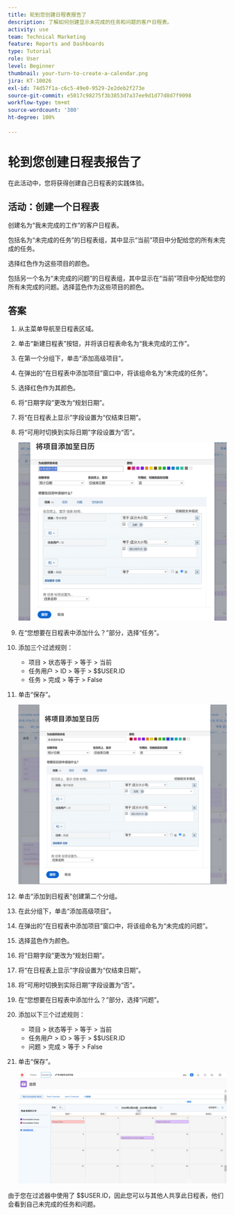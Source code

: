 ```yaml
---
title: 轮到您创建日程表报告了
description: 了解如何创建显示未完成的任务和问题的客户日程表。
activity: use
team: Technical Marketing
feature: Reports and Dashboards
type: Tutorial
role: User
level: Beginner
thumbnail: your-turn-to-create-a-calendar.png
jira: KT-10026
exl-id: 74d57f1a-c6c5-49e0-9529-2e2deb2f273e
source-git-commit: e5017c98275f3b3853d7a37ee9d1d77d8d7f9098
workflow-type: tm+mt
source-wordcount: '380'
ht-degree: 100%

---
```


# 轮到您创建日程表报告了

在此活动中，您将获得创建自己日程表的实践体验。

## 活动：创建一个日程表

创建名为“我未完成的工作”的客户日程表。

包括名为“未完成的任务”的日程表组，其中显示“当前”项目中分配给您的所有未完成的任务。

选择红色作为这些项目的颜色。

包括另一个名为“未完成的问题”的日程表组，其中显示在“当前”项目中分配给您的所有未完成的问题。选择蓝色作为这些项目的颜色。

## 答案

1. 从主菜单导航至日程表区域。
1. 单击“新建日程表”按钮，并将该日程表命名为“我未完成的工作”。
1. 在第一个分组下，单击“添加高级项目”。
1. 在弹出的“在日程表中添加项目”窗口中，将该组命名为“未完成的任务”。
1. 选择红色作为其颜色。
1. 将“日期字段”更改为“规划日期”。
1. 将“在日程表上显示”字段设置为“仅结束日期”。
1. 将“可用时切换到实际日期”字段设置为“否”。

   ![将项目添加到日程表的屏幕图像](assets/calendar-activity-1.png)

1. 在“您想要在日程表中添加什么？”部分，选择“任务”。
1. 添加三个过滤规则：

   * 项目 > 状态等于 > 等于 > 当前
   * 任务用户 > ID > 等于 > $$USER.ID
   * 任务 > 完成 > 等于 > False

1. 单击“保存”。

   ![将项目添加到日程表的屏幕图像](assets/calendar-activity-2.png)

1. 单击“添加到日程表”创建第二个分组。
1. 在此分组下，单击“添加高级项目”。
1. 在弹出的“在日程表中添加项目”窗口中，将该组命名为“未完成的问题”。
1. 选择蓝色作为颜色。
1. 将“日期字段”更改为“规划日期”。
1. 将“在日程表上显示”字段设置为“仅结束日期”。
1. 将“可用时切换到实际日期”字段设置为“否”。
1. 在“您想要在日程表中添加什么？”部分，选择“问题”。
1. 添加以下三个过滤规则：

   * 项目 > 状态等于 > 等于 > 当前
   * 任务用户 > ID > 等于 > $$USER.ID
   * 问题 > 完成 > 等于 > False

1. 单击“保存”。

   ![将项目添加到日程表的屏幕图像](assets/calendar-activity-3.png)

由于您在过滤器中使用了 $$USER.ID，因此您可以与其他人共享此日程表，他们会看到自己未完成的任务和问题。
